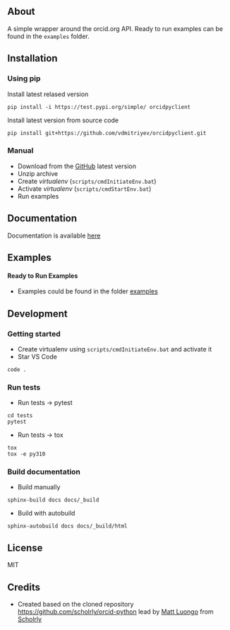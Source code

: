 ## About

A simple wrapper around the orcid.org API. Ready to run examples can be found in the ```examples``` folder.

## Installation

### Using pip

Install latest relased version
```
pip install -i https://test.pypi.org/simple/ orcidpyclient
```

Install latest version from source code
```
pip install git+https://github.com/vdmitriyev/orcidpyclient.git
```

### Manual

* Download from the [GitHub](https://github.com/vdmitriyev/orcidpyclient/archive/master.zip) latest version
* Unzip archive
* Create *virtualenv* (```scripts/cmdInitiateEnv.bat```)
* Activate *virtualenv* (```scripts/cmdStartEnv.bat```)
* Run examples

## Documentation

Documentation is available [here](https://vdmitriyev.github.io/orcidpyclient/)

## Examples

#### Ready to Run Examples

* Examples could be found in the folder [examples](examples)

## Development

### Getting started

* Create virtualenv using ```scripts/cmdInitiateEnv.bat``` and activate it
* Star VS Code
```
code .
```

### Run tests

* Run tests -> pytest
```
cd tests
pytest
```
* Run tests -> tox
```
tox
tox -e py310
```

### Build documentation

* Build manually
```
sphinx-build docs docs/_build
```
* Build with autobuild
```
sphinx-autobuild docs docs/_build/html
```

## License 

MIT 

## Credits

* Created based on the cloned repository https://github.com/scholrly/orcid-python lead by [Matt Luongo](https://github.com/mhluongo) from [Scholrly](https://github.com/scholrly/)
